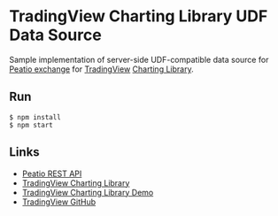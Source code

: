 # TradingView Charting Library UDF Data Source

Sample implementation of server-side UDF-compatible data source for [Peatio exchange](https://www.peatio.com/) for [TradingView](https://www.tradingview.com/) [Charting Library](https://www.tradingview.com/HTML5-stock-forex-bitcoin-charting-library/).

## Run

```
$ npm install
$ npm start
```

## Links

* [Peatio REST API](https://github.com/peatio-exchange/peatio-official-api-docs)
* [TradingView Charting Library](https://www.tradingview.com/HTML5-stock-forex-bitcoin-charting-library/)
* [TradingView Charting Library Demo](https://charting-library.tradingview.com/)
* [TradingView GitHub](https://github.com/tradingview)
